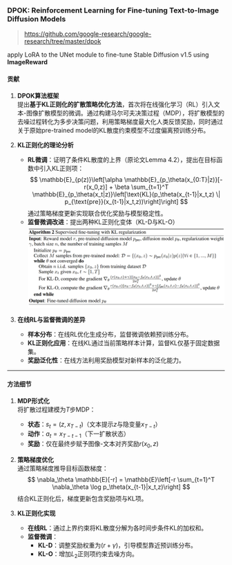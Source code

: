 ### DPOK: Reinforcement Learning for Fine-tuning Text-to-Image Diffusion Models
> https://github.com/google-research/google-research/tree/master/dpok

apply LoRA to the UNet module to fine-tune Stable Diffusion v1.5 using **ImageReward**
#### 贡献
1. **DPOK算法框架**  
   提出**基于KL正则化的扩散策略优化方法**，首次将在线强化学习（RL）引入文本-图像扩散模型的微调。通过构建马尔可夫决策过程（MDP），将扩散模型的去噪过程转化为多步决策问题，利用策略梯度最大化人类反馈奖励，同时通过关于原始pre-trained model的KL散度约束模型不过度偏离预训练分布。

2. **KL正则化的理论分析**  
   - **RL微调**：证明了条件KL散度的上界（原论文Lemma 4.2），提出在目标函数中引入KL正则项：
     $$
     \mathbb{E}_{p(z)}\left[\alpha \mathbb{E}_{p_\theta(x_{0:T}|z)}[-r(x_0,z)] + \beta \sum_{t=1}^T \mathbb{E}_{p_\theta(x_t|z)}\left[\text{KL}(p_\theta(x_{t-1}|x_t,z) \| p_{\text{pre}}(x_{t-1}|x_t,z))\right]\right]
     $$
     通过策略梯度更新实现联合优化奖励与模型稳定性。
   - **监督微调改进**：提出两种KL正则化变体（KL-D与KL-O）
   ![alt text](images/image-4.png)

3. **在线RL与监督微调的差异**  
   - **样本分布**：在线RL优化生成分布，监督微调依赖预训练分布。
   - **KL正则化应用**：在线KL通过当前策略样本计算，监督KL仅基于固定数据集。
   - **奖励泛化性**：在线方法利用奖励模型对新样本的泛化能力。

---

#### 方法细节
1. **MDP形式化**  
   将扩散过程建模为$T$步MDP：
   - **状态**：$s_t = (z, x_{T-t})$（文本提示$z$与隐变量$x_{T-t}$）
   - **动作**：$a_t = x_{T-t-1}$（下一扩散状态）
   - **奖励**：仅在最终步赋予图像-文本对齐奖励$r(x_0,z)$

2. **策略梯度优化**  
   通过策略梯度推导目标函数梯度：
   $$
   \nabla_\theta \mathbb{E}[-r] = \mathbb{E}\left[-r \sum_{t=1}^T \nabla_\theta \log p_\theta(x_{t-1}|x_t,z)\right]
   $$
   结合KL正则化后，梯度更新包含奖励项与KL项。

3. **KL正则化实现**  
   - **在线RL**：通过上界约束将KL散度分解为各时间步条件KL的加权和。
   - **监督微调**：
     - **KL-D**：调整奖励权重为$(r+\gamma)$，引导模型靠近预训练分布。
     - **KL-O**：增加$L_2$正则项约束去噪方向。